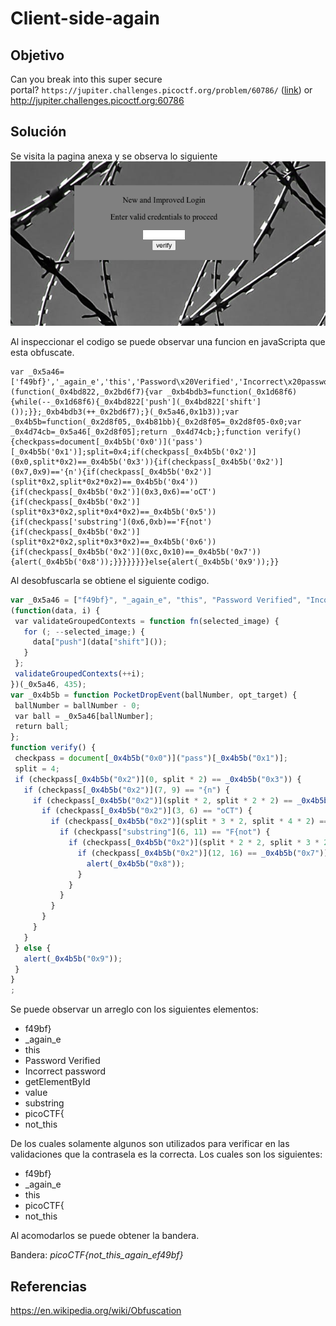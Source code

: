 # Client-side-again
## Objetivo
Can you break into this super secure portal? `https://jupiter.challenges.picoctf.org/problem/60786/` ([link](https://jupiter.challenges.picoctf.org/problem/60786/)) or http://jupiter.challenges.picoctf.org:60786

## Solución 

Se visita la pagina anexa y se observa lo siguiente
![img-index](img-index.png)

Al inspeccionar el codigo se puede observar una funcion en javaScripta que esta obfuscate.

```
var _0x5a46=['f49bf}','_again_e','this','Password\x20Verified','Incorrect\x20password','getElementById','value','substring','picoCTF{','not_this'];(function(_0x4bd822,_0x2bd6f7){var _0xb4bdb3=function(_0x1d68f6){while(--_0x1d68f6){_0x4bd822['push'](_0x4bd822['shift']());}};_0xb4bdb3(++_0x2bd6f7);}(_0x5a46,0x1b3));var _0x4b5b=function(_0x2d8f05,_0x4b81bb){_0x2d8f05=_0x2d8f05-0x0;var _0x4d74cb=_0x5a46[_0x2d8f05];return _0x4d74cb;};function verify(){checkpass=document[_0x4b5b('0x0')]('pass')[_0x4b5b('0x1')];split=0x4;if(checkpass[_0x4b5b('0x2')](0x0,split*0x2)==_0x4b5b('0x3')){if(checkpass[_0x4b5b('0x2')](0x7,0x9)=='{n'){if(checkpass[_0x4b5b('0x2')](split*0x2,split*0x2*0x2)==_0x4b5b('0x4')){if(checkpass[_0x4b5b('0x2')](0x3,0x6)=='oCT'){if(checkpass[_0x4b5b('0x2')](split*0x3*0x2,split*0x4*0x2)==_0x4b5b('0x5')){if(checkpass['substring'](0x6,0xb)=='F{not'){if(checkpass[_0x4b5b('0x2')](split*0x2*0x2,split*0x3*0x2)==_0x4b5b('0x6')){if(checkpass[_0x4b5b('0x2')](0xc,0x10)==_0x4b5b('0x7')){alert(_0x4b5b('0x8'));}}}}}}}}else{alert(_0x4b5b('0x9'));}}
```

Al desobfuscarla se obtiene el siguiente codigo.
```javaScript
var _0x5a46 = ["f49bf}", "_again_e", "this", "Password Verified", "Incorrect password", "getElementById", "value", "substring", "picoCTF{", "not_this"];  
(function(data, i) {  
 var validateGroupedContexts = function fn(selected_image) {  
   for (; --selected_image;) {  
     data["push"](data["shift"]());  
   }  
 };  
 validateGroupedContexts(++i);  
})(_0x5a46, 435);  
var _0x4b5b = function PocketDropEvent(ballNumber, opt_target) {  
 ballNumber = ballNumber - 0;  
 var ball = _0x5a46[ballNumber];  
 return ball;  
};  
function verify() {  
 checkpass = document[_0x4b5b("0x0")]("pass")[_0x4b5b("0x1")];  
 split = 4;  
 if (checkpass[_0x4b5b("0x2")](0, split * 2) == _0x4b5b("0x3")) {  
   if (checkpass[_0x4b5b("0x2")](7, 9) == "{n") {  
     if (checkpass[_0x4b5b("0x2")](split * 2, split * 2 * 2) == _0x4b5b("0x4")) {  
       if (checkpass[_0x4b5b("0x2")](3, 6) == "oCT") {  
         if (checkpass[_0x4b5b("0x2")](split * 3 * 2, split * 4 * 2) == _0x4b5b("0x5")) {  
           if (checkpass["substring"](6, 11) == "F{not") {  
             if (checkpass[_0x4b5b("0x2")](split * 2 * 2, split * 3 * 2) == _0x4b5b("0x6")) {  
               if (checkpass[_0x4b5b("0x2")](12, 16) == _0x4b5b("0x7")) {  
                 alert(_0x4b5b("0x8"));  
               }  
             }  
           }  
         }  
       }  
     }  
   }  
 } else {  
   alert(_0x4b5b("0x9"));  
 }  
}  
;
```

Se puede observar un arreglo con los siguientes elementos:
+ f49bf}
+ _again_e
+ this
+ Password Verified
+ Incorrect password
+ getElementById
+ value
+ substring
+ picoCTF{
+ not_this

De los cuales solamente algunos son utilizados para verificar en las validaciones que la contrasela es la correcta. Los cuales son los siguientes:
- f49bf}
- _again_e
- this
- picoCTF{
- not_this

Al acomodarlos se puede obtener la bandera.

Bandera: *picoCTF{not_this_again_ef49bf}*

## Referencias
https://en.wikipedia.org/wiki/Obfuscation
